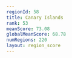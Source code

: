 ```yaml
---
regionId: 58
title: Canary Islands
rank: 53
meanScore: 73.08
globalMeanScore: 68.78
numRegions: 220
layout: region_score
---
```

